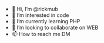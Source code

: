 - 👋 Hi, I’m @rickmub
- 👀 I’m interested in code
- 🌱 I’m currently learning PHP
- 💞️ I’m looking to collaborate on WEB
- 📫 How to reach me DM

<!---
rickmub/rickmub is a ✨ special ✨ repository because its `README.md` (this file) appears on your GitHub profile.
You can click the Preview link to take a look at your changes.
--->
